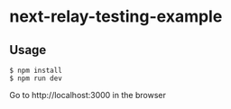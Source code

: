# next-relay-testing-example

## Usage

```
$ npm install
$ npm run dev
```

Go to http://localhost:3000 in the browser
